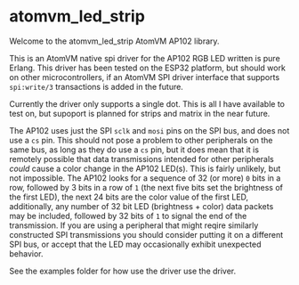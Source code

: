 <!---
  Copyright 2024 Winford (Uncle Grumpy) <winford@object.stream>

  SPDX-License-Identifier: Apache-2.0 OR LGPL-2.1-or-later
-->

# atomvm_led_strip

Welcome to the atomvm_led_strip AtomVM AP102 library.

This is an AtomVM native spi driver for the AP102 RGB LED written is pure Erlang.  This driver has been tested on the ESP32 platform, but should work on other microcontrollers, if an AtomVM SPI driver interface that supports `spi:write/3` transactions is added in the future.

Currently the driver only supports a single dot.  This is all I have available to test on, but supoport is planned for strips and matrix in the near future.

The AP102 uses just the SPI `sclk` and `mosi` pins on the SPI bus, and does not use a `cs` pin.  This should not pose a problem to other peripherals on the same bus, as long as they do use a `cs` pin, but it does mean that it is remotely possible that data transmissions intended for other peripherals _could_ cause a color change in the AP102 LED(s).  This is fairly unlikely, but not impossible.  The AP102 looks for a sequence of 32 (or more) `0` bits in a row, followed by 3 bits in a row of `1` (the next five bits set the brightness of the first LED), the next 24 bits are the color value of the first LED, additionally, any number of 32 bit LED (brightness + color) data packets may be included, followed by 32 bits of `1` to signal the end of the transmission.  If you are using a peripheral that might reqire similarly constructed SPI transmissions you should consider putting it on a different SPI bus, or accept that the LED may occasionally exhibit unexpected behavior.

See the examples folder for how use the driver use the driver.
